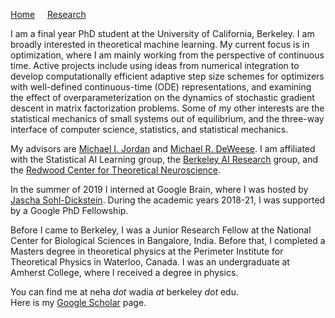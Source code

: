 [Home](/index.md) &nbsp; &nbsp; [Research](/research.md)

I am a final year PhD student at the University of California, Berkeley.
I am broadly interested in theoretical machine learning. My current focus is in optimization, where I am mainly working from the perspective of continuous time. Active projects include using ideas from numerical integration to develop computationally efficient adaptive step size schemes for optimizers with well-defined continuous-time (ODE) representations, and examining the effect of overparameterization on the dynamics of stochastic gradient descent in matrix factorization problems.
Some of my other interests are the statistical mechanics of small systems out of equilibrium, and the three-way interface of computer science, statistics, and statistical mechanics.

My advisors are [Michael I. Jordan](http://people.eecs.berkeley.edu/~jordan/) and [Michael R. DeWeese](https://deweeselab.com/).
I am affiliated with the Statistical AI Learning group, the [Berkeley AI Research](https://bair.berkeley.edu/) group, and the [Redwood Center for Theoretical Neuroscience](https://redwood.berkeley.edu).

In the summer of 2019 I interned at Google Brain, where I was hosted by [Jascha Sohl-Dickstein](http://www.sohldickstein.com/). During the academic years 2018-21, I was supported by a Google PhD Fellowship.

Before I came to Berkeley, I was a Junior Research Fellow at the National Center for Biological Sciences in Bangalore, India. Before that, I completed a Masters degree in theoretical physics at the Perimeter Institute for Theoretical Physics in Waterloo, Canada. I was an undergraduate at Amherst College, where I received a degree in physics.

You can find me at neha _dot_ wadia _at_ berkeley _dot_ edu.\
Here is my [Google Scholar](https://scholar.google.com/citations?hl=en&user=5qC5g3MAAAAJ) page.
